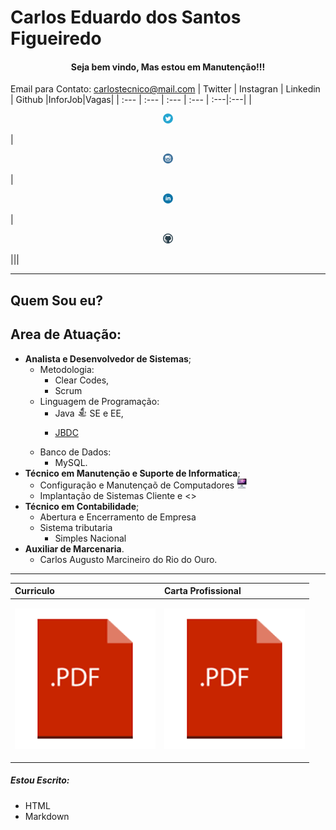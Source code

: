 # Carlos Eduardo dos Santos Figueiredo

<H4 align = "center"><b>Seja bem vindo, Mas estou em Manutenção!!!</b></h4>

Email para Contato: <carlostecnico@mail.com>
| Twitter | Instagran | Linkedin | Github  |InforJob|Vagas|
| :--- | :--- | :--- | :--- | :---|:---|
| <p align ="center">[![](.gitbook/assets/RedeSocial/twitter.png "Acessa ai")](https://twitter.com/Carlao_Me_Ajuda )</p>|<p align = "center">[![](.gitbook/assets/RedeSocial/instagram.png "Acessa ai")](https://www.instagram.com/carlao.me.ajuda/)</p> | <p align ="center">[![](.gitbook/assets/RedeSocial/linkedin-1-.png "Acessa ai")](https://www.linkedin.com/in/carlos-eduardo-dos-s-figueiredo-76128837/)</p>| <p align ="center">[![](.gitbook/assets/RedeSocial/github.png "Acessa ai")](https://github.com/carloseduardonit/)</p>  |||


-------------

## Quem Sou eu?

## Area de Atuação:
* <b>Analista e Desenvolvedor de Sistemas</b>;
  * Metodologia:
    * Clear Codes,
    * Scrum
  * Linguagem de Programação:
    * Java <img src = ".gitbook/assets/Diversos/Java3232.png" width = "16px"> SE e EE,
    *  [<p bcolor = "black">JBDC</p> ](https://github.com/carloseduardonit/ConectordoCarlos "_blank")
  * Banco de Dados:
    * MySQL.
* <b>Técnico em Manutenção e Suporte  de  Informatica</b>;
  * Configuração e Manutençaõ de Computadores  <img src =".gitbook/assets/computador.jpeg">
  * Implantação de Sistemas Cliente e 
  <img src =""><>
* <b>Técnico em Contabilidade</b>;
  * Abertura e Encerramento de Empresa
  * Sistema tributaria
    * Simples Nacional
* <b>Auxiliar de Marcenaria</b>.
  * Carlos Augusto Marcineiro do Rio do Ouro.
----------
|Curriculo|Carta Profissional|
|:---|:---|
|<a href =".gitbook/doc/curriculo.pdf" target = "_blank"><p align = "center"><img src =".gitbook/assets/Diversos/pdf.png"></p></a>|<a href =".gitbook/doc/carta.pdf" target ="_blank"><p align = "center"><img src =".gitbook/assets/Diversos/pdf.png"></p></a>|

##### Estou Escrito:
* HTML
* Markdown